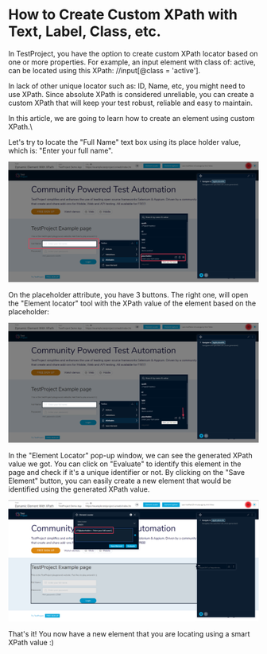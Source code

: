 # How to Create Custom XPath with Text, Label, Class, etc.

In TestProject, you have the option to create custom XPath locator based on one or more properties. For example, an input element with class of: active, can be located using this XPath: //input\[@class = 'active'].

In lack of other unique locator such as: ID, Name, etc, you might need to use XPath. Since absolute XPath is considered unreliable, you can create a custom XPath that will keep your test robust, reliable and easy to maintain.

In this article, we are going to learn how to create an element using custom XPath.\


Let's try to locate the "Full Name" text box using its place holder value, which is: "Enter your full name".&#x20;

![](<../../.gitbook/assets/image (468).png>)

On the placeholder attribute, you have 3 buttons. The right one, will open the "Element locator" tool with the XPath value of the element based on the placeholder:

![](<../../.gitbook/assets/image (490).png>)

In the "Element Locator" pop-up window, we can see the generated XPath value we got. You can click on "Evaluate" to identify this element in the page and check if it's a unique identifier or not. By clicking on the "Save Element" button, you can easily create a new element that would be identified using the generated XPath value.

![](<../../.gitbook/assets/image (475).png>)

That's it! You now have a new element that you are locating using a smart XPath value :)
